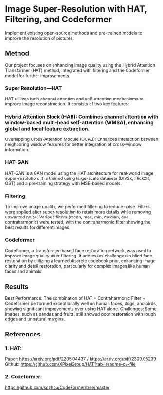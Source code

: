 # Image Super-Resolution with HAT, Filtering, and Codeformer
Implement existing open-source methods and pre-trained models to improve the resolution of pictures.
## Method
Our project focuses on enhancing image quality using the Hybrid Attention Transformer (HAT) method, integrated with filtering and the Codeformer model for further improvements.

### Super Resolution—HAT
HAT utilizes both channel attention and self-attention mechanisms to improve image reconstruction. It consists of two key features:

### Hybrid Attention Block (HAB): Combines channel attention with window-based multi-head self-attention (WMSA), enhancing global and local feature extraction.
Overlapping Cross-Attention Module (OCAB): Enhances interaction between neighboring window features for better integration of cross-window information.
### HAT-GAN
HAT-GAN is a GAN model using the HAT architecture for real-world image super-resolution. It is trained using large-scale datasets (DIV2k, Flick2K, OST) and a pre-training strategy with MSE-based models.

### Filtering
To improve image quality, we performed filtering to reduce noise. Filters were applied after super-resolution to retain more details while removing unwanted noise. Various filters (mean, max, min, median, and contraharmonic) were tested, with the contraharmonic filter showing the best results for different images.

### Codeformer
Codeformer, a Transformer-based face restoration network, was used to improve image quality after filtering. It addresses challenges in blind face restoration by utilizing a learned discrete codebook prior, enhancing image clarity and detail restoration, particularly for complex images like human faces and animals.

## Results
Best Performance: The combination of HAT + Contraharmonic Filter + Codeformer performed exceptionally well on human faces, dogs, and birds, showing significant improvements over using HAT alone.
Challenges: Some images, such as pandas and fruits, still showed poor restoration with rough edges and unnatural margins.
## References
### 1. HAT: 
Paper: https://arxiv.org/pdf/2205.04437 / https://arxiv.org/pdf/2309.05239 
Github: https://github.com/XPixelGroup/HAT?tab=readme-ov-file 
### 2. Codeformer: 
https://github.com/sczhou/CodeFormer/tree/master
